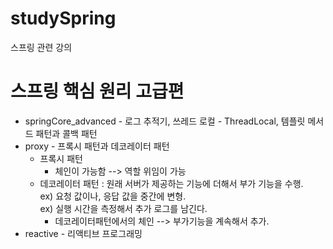 # studySpring
스프링 관련 강의

스프링 핵심 원리 고급편
============
- springCore_advanced - 로그 추적기, 쓰레드 로컬 - ThreadLocal, 템플릿 메서드 패턴과 콜백 패턴
- proxy - 프록시 패턴과 데코레이터 패턴  
  - 프록시 패턴
    - 체인이 가능함  --> 역할 위임이 가능  
  - 데코레이터 패턴 : 원래 서버가 제공하는 기능에 더해서 부가 기능을 수행.  
  ex) 요청 값이나, 응답 값을 중간에 변형.  
  ex) 실행 시간을 측정해서 추가 로그를 남긴다.
    - 데코레이터패턴에서의 체인 --> 부가기능을 계속해서 추가.  
- reactive - 리액티브 프로그래밍
